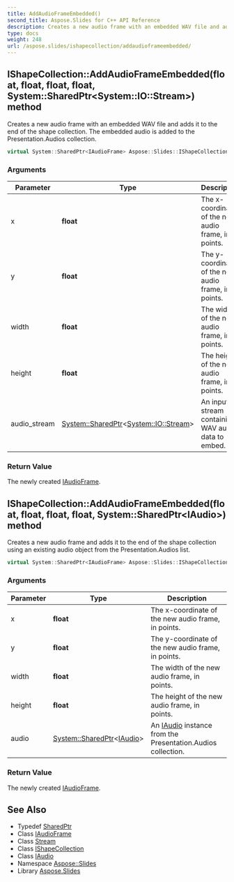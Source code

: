 ```yaml
---
title: AddAudioFrameEmbedded()
second_title: Aspose.Slides for C++ API Reference
description: Creates a new audio frame with an embedded WAV file and adds it to the end of the shape collection. The embedded audio is added to the Presentation.Audios collection.
type: docs
weight: 248
url: /aspose.slides/ishapecollection/addaudioframeembedded/
---
```

## IShapeCollection::AddAudioFrameEmbedded(float, float, float, float, System::SharedPtr\<System::IO::Stream\>) method


Creates a new audio frame with an embedded WAV file and adds it to the end of the shape collection. The embedded audio is added to the Presentation.Audios collection.

```cpp
virtual System::SharedPtr<IAudioFrame> Aspose::Slides::IShapeCollection::AddAudioFrameEmbedded(float x, float y, float width, float height, System::SharedPtr<System::IO::Stream> audio_stream)=0
```


### Arguments

| Parameter | Type | Description |
| --- | --- | --- |
| x | **float** | The x-coordinate of the new audio frame, in points. |
| y | **float** | The y-coordinate of the new audio frame, in points. |
| width | **float** | The width of the new audio frame, in points. |
| height | **float** | The height of the new audio frame, in points. |
| audio_stream | [System::SharedPtr](../../../system/sharedptr/)\<[System::IO::Stream](../../../system.io/stream/)\> | An input stream containing WAV audio data to embed. |

### Return Value

The newly created [IAudioFrame](../../iaudioframe/).

## IShapeCollection::AddAudioFrameEmbedded(float, float, float, float, System::SharedPtr\<IAudio\>) method


Creates a new audio frame and adds it to the end of the shape collection using an existing audio object from the Presentation.Audios list.

```cpp
virtual System::SharedPtr<IAudioFrame> Aspose::Slides::IShapeCollection::AddAudioFrameEmbedded(float x, float y, float width, float height, System::SharedPtr<IAudio> audio)=0
```


### Arguments

| Parameter | Type | Description |
| --- | --- | --- |
| x | **float** | The x-coordinate of the new audio frame, in points. |
| y | **float** | The y-coordinate of the new audio frame, in points. |
| width | **float** | The width of the new audio frame, in points. |
| height | **float** | The height of the new audio frame, in points. |
| audio | [System::SharedPtr](../../../system/sharedptr/)\<[IAudio](../../iaudio/)\> | An [IAudio](../../iaudio/) instance from the Presentation.Audios collection. |

### Return Value

The newly created [IAudioFrame](../../iaudioframe/).

## See Also

* Typedef [SharedPtr](../../../system/sharedptr/)
* Class [IAudioFrame](../../iaudioframe/)
* Class [Stream](../../../system.io/stream/)
* Class [IShapeCollection](../)
* Class [IAudio](../../iaudio/)
* Namespace [Aspose::Slides](../../)
* Library [Aspose.Slides](../../../)